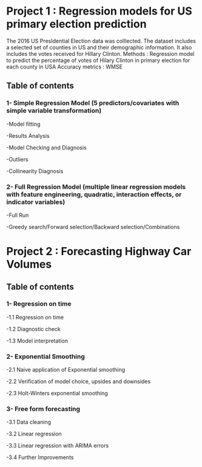 # Project 1 : Regression models for US primary election prediction
The 2016 US PresIdential Election data was colllected. The dataset includes a selected set of counties in US and their demographic information. It also includes the votes received for Hillary Clinton.
Methods : Regression model to predict the percentage of votes of Hilary Clinton in primary election for each county in USA
Accuracy metrics : WMSE

## Table of contents
### 1- Simple Regression Model (5 predictors/covariates with simple variable transformation) 

-Model fitting

-Results Analysis

-Model Checking and Diagnosis

-Outliers

-Collinearity Diagnosis

### 2- Full Regression Model (multiple linear regression models with feature engineering, quadratic, interaction effects, or indicator variables)

-Full Run

-Greedy search/Forward selection/Backward selection/Combinations

# Project 2 : Forecasting Highway Car Volumes

## Table of contents

### 1- Regression on time

-1.1 Regression on time

-1.2 Diagnostic check 

-1.3 Model interpretation

### 2- Exponential Smoothing

-2.1 Naive application of Exponential smoothing

-2.2 Verification of model choice, upsides and downsides

-2.3 Holt-Winters exponential smoothing

### 3- Free form forecasting

-3.1 Data cleaning

-3.2 Linear regression

-3.3 Linear regression with ARIMA errors

-3.4 Further Improvements

